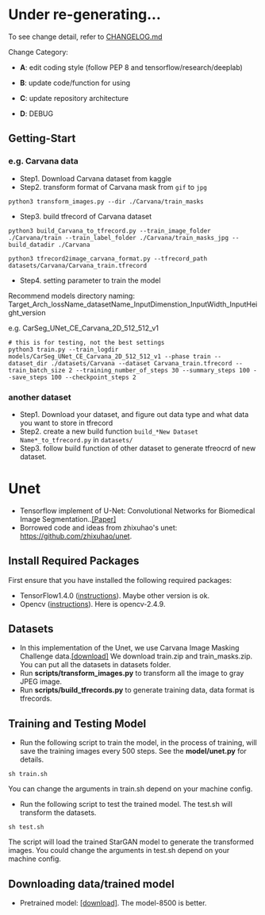 # Under re-generating...

To see change detail, refer to [CHANGELOG.md](./CHANGELOG.md)

Change Category:

+ **A**: edit coding style (follow PEP 8 and tensorflow/research/deeplab)

+ **B**: update code/function for using 

+ **C**: update repository architecture

+ **D**: DEBUG

## Getting-Start
### e.g. Carvana data
+ Step1. Download Carvana dataset from kaggle
+ Step2. transform format of Carvana mask from `gif` to `jpg`
```shell
python3 transform_images.py --dir ./Carvana/train_masks
```
+ Step3. build tfrecord of Carvana dataset
```shell
python3 build_Carvana_to_tfrecord.py --train_image_folder ./Carvana/train --train_label_folder ./Carvana/train_masks_jpg --build_datadir ./Carvana
```
```shell
python3 tfrecord2image_carvana_format.py --tfrecord_path datasets/Carvana/Carvana_train.tfrecord
```
+ Step4. setting parameter to train the model

Recommend models directory naming: Target_Arch_lossName_datasetName_InputDimenstion_InputWidth_InputHeight_version

e.g. CarSeg_UNet_CE_Carvana_2D_512_512_v1
```shell
# this is for testing, not the best settings
python3 train.py --train_logdir models/CarSeg_UNet_CE_Carvana_2D_512_512_v1 --phase train --dataset_dir ./datasets/Carvana --dataset Carvana_train.tfrecord --train_batch_size 2 --training_number_of_steps 30 --summary_steps 100 --save_steps 100 --checkpoint_steps 2
```

### another dataset
+ Step1. Download your dataset, and figure out data type and what data you want to store in tfrecord
+ Step2. create a new build function `build_*New Dataset Name*_to_tfrecord.py` in `datasets/`
+ Step3. follow build function of other dataset to generate tfreocrd of new dataset.


# Unet 
* Tensorflow implement of U-Net: Convolutional Networks for Biomedical Image Segmentation..[[Paper]](https://arxiv.org/abs/1505.04597)
* Borrowed code and ideas from zhixuhao's unet: https://github.com/zhixuhao/unet.

## Install Required Packages
First ensure that you have installed the following required packages:
* TensorFlow1.4.0 ([instructions](https://www.tensorflow.org/install/)). Maybe other version is ok.
* Opencv ([instructions](https://github.com/opencv/opencv)). Here is opencv-2.4.9.

## Datasets
* In this implementation of the Unet, we use Carvana Image Masking Challenge data.[[download]](https://www.kaggle.com/c/carvana-image-masking-challenge/data) We download train.zip and train_masks.zip. You can put all the datasets in datasets folder.
* Run **scripts/transform_images.py** to transform all the image to gray JPEG image.
* Run **scripts/build_tfrecords.py** to generate training data, data format is tfrecords.

## Training and Testing Model
* Run the following script to train the model, in the process of training, will save the training images every 500 steps. See the **model/unet.py** for details.
```shell
sh train.sh
```
You can change the arguments in train.sh depend on your machine config.
* Run the following script to test the trained model. The test.sh will transform the datasets.
```shell
sh test.sh
```
The script will load the trained StarGAN model to generate the transformed images. You could change the arguments in test.sh depend on your machine config.

## Downloading data/trained model
* Pretrained model: [[download]](https://drive.google.com/open?id=14_8ZthgcpIXdEQEzIENueXv7dGVzHvjK). The model-8500 is better.